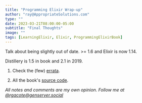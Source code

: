 ```yaml
---
title: "Programming Elixir Wrap-up"
author: "ray@AppropriateSolutions.com"
type: ""
date: 2023-03-21T08:00:00-05:00
subtitle: "Final Thoughts"
image: ""
tags: [LearningElixir, Elixir, ProgrammingElixirBook]
---
```


Talk about being slightly out of date. >= 1.6 and Elixir is now 1.14.

Distillery is 1.5 in book and 2.1 in 2019.

<!--more-->

1. Check the (few) [errata](https://devtalk.com/books/programming-elixir-1-6/errata).

1. All the book's [source code](https://media.pragprog.com/titles/elixir16/code/elixir16-code.zip).

_All notes and comments are my own opinion. Follow me at [@rgacote@genserver.social](https://genserver.social/rgacote)_
